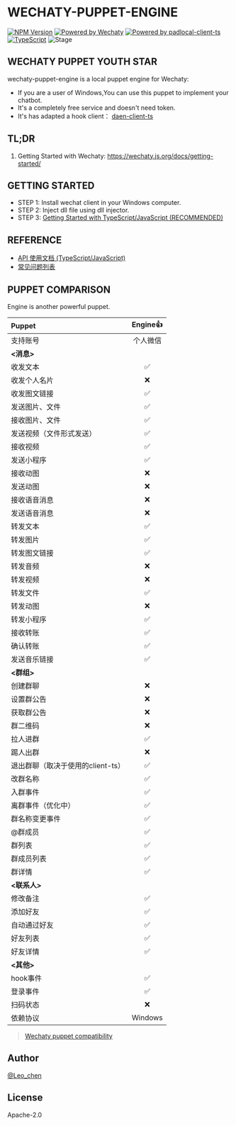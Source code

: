 # WECHATY-PUPPET-ENGINE

[![NPM Version](https://badge.fury.io/js/wechaty-puppet-engine.svg)](https://www.npmjs.com/package/wechaty-puppet-engine)
[![Powered by Wechaty](https://img.shields.io/badge/Powered%20By-Wechaty-brightgreen.svg)](https://github.com/wechaty/wechaty)
[![Powered by padlocal-client-ts](https://img.shields.io/badge/Powered%20By-daen--client--ts-brightgreen)](https://github.com/leochen-g/daen-client-ts)
[![TypeScript](https://img.shields.io/badge/%3C%2F%3E-TypeScript-blue.svg)](https://www.typescriptlang.org/)
![Stage](https://img.shields.io/badge/Stage-beta-yellow)

## WECHATY PUPPET YOUTH STAR

wechaty-puppet-engine is a local puppet engine for Wechaty:

- If you are a user of Windows,You can use this puppet to implement your chatbot.
- It's a completely free service and doesn't need token.
- It's has adapted a hook client： [daen-client-ts](https://github.com/leochen-g/daen-client-ts)

## TL;DR

1. Getting Started with Wechaty: <https://wechaty.js.org/docs/getting-started/>

## GETTING STARTED

- STEP 1: Install wechat client in your Windows computer.
- STEP 2: Inject dll file using dll injector.
- STEP 3: [Getting Started with TypeScript/JavaScript (RECOMMENDED)](https://github.com/leochen-g/wechaty-puppet-engine/wiki/Getting-Started-with-TypeScript-Javascript)

## REFERENCE

- [API 使用文档 (TypeScript/JavaScript)](https://github.com/leochen-g/wechaty-puppet-engine/wiki/API-%E4%BD%BF%E7%94%A8%E6%96%87%E6%A1%A3-(TypeScript-JavaScript))
- [常见问题列表](https://github.com/leochen-g/wechaty-puppet-engine/wiki/%E5%B8%B8%E8%A7%81%E9%97%AE%E9%A2%98%E5%88%97%E8%A1%A8)

## PUPPET COMPARISON

Engine is another powerful puppet.

Puppet|Engine👍
:---|:---:
支持账号|个人微信
**<消息>**|
收发文本|✅
收发个人名片|❌
收发图文链接|✅
发送图片、文件|✅
接收图片、文件|✅
发送视频（文件形式发送）|✅
接收视频|✅
发送小程序|✅
接收动图|❌
发送动图|❌
接收语音消息|❌
发送语音消息|❌
转发文本|✅
转发图片|✅
转发图文链接|✅
转发音频|❌
转发视频|❌
转发文件|✅
转发动图|❌
转发小程序|✅
接收转账|✅
确认转账|✅
发送音乐链接|✅
**<群组>**|
创建群聊|❌
设置群公告|❌
获取群公告|❌
群二维码|❌
拉人进群|✅
踢人出群|❌
退出群聊（取决于使用的client-ts）|✅
改群名称|✅
入群事件|✅
离群事件（优化中）|✅
群名称变更事件|✅
@群成员|✅
群列表|✅
群成员列表|✅
群详情|✅
**<联系人>**|
修改备注|✅
添加好友|✅
自动通过好友|✅
好友列表|✅
好友详情|✅
**<其他>**|
hook事件|✅
登录事件|✅
扫码状态|❌
依赖协议|Windows

> [Wechaty puppet compatibility](https://github.com/wechaty/wechaty-puppet/wiki/Compatibility)

## Author

[@Leo_chen](https://github.com/leochen-g)

## License

Apache-2.0
